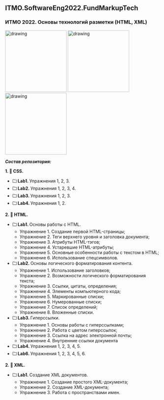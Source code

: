 ## ITMO.SoftwareEng2022.FundMarkupTech
### ИТМО 2022. Основы технологий разметки (HTML, XML)

<img src="https://ic.wampi.ru/2022/09/26/HTML.jpg" alt="drawing" width="200"/> <img src="https://ic.wampi.ru/2022/09/26/XML.png" alt="drawing" width="200"/> <img src="https://ic.wampi.ru/2022/09/26/CSS.png" alt="drawing" width="200"/>

***Состав репозитория:***

<strong>1. &#128194; CSS. </strong> 

+ <strong>&#128448; Lab1. </strong> Упражнения 1, 2, 3.
+ <strong>&#128448; Lab2. </strong> Упражнения 1, 2, 3, 4.
+ <strong>&#128448; Lab3. </strong> Упражнения 1, 2, 3.
+ <strong>&#128448; Lab4. </strong> Упражнения 1, 2.

<strong>2. &#128194; HTML. </strong> 

+ <strong>&#128448; Lab1. </strong> Основы работы с HTML.
  * Упражнение 1. Создание первой HTML-страницы;
  * Упражнение 2. Теги верхнего уровня и заголовка документа;
  * Упражнение 3. Атрибуты HTML-тэгов;
  * Упражнение 4. Устаревшие HTML-атрибуты;
  * Упражнение 5. Основные особенности работы с текстом в HTML;
  * Упражнение 6. Использование спецсимволов.
+ <strong>&#128448; Lab2. </strong> Основы логического форматирования контента.
  * Упражнение 1. Использование заголовков;
  * Упражнение 2. Возможности логического форматирования текста;
  * Упражнение 3. Ссылки, цитаты, определения;
  * Упражнение 4. Элементы компьютерного кода;
  * Упражнение 5. Маркированные списки;
  * Упражнение 6. Нумерованные списки;
  * Упражнение 7. Список определений;
  * Упражнение 8. Вложенные списки.
+ <strong>&#128448; Lab3. </strong> Гиперссылки.
  * Упражнение 1. Основы работы с гиперссылками;
  * Упражнение 2. Работа с цветом гиперссылок;
  * Упражнение 3. Ссылка на адрес электронной почты;
  * Упражнение 4. Внутренние ссылки документа
+ <strong>&#128448; Lab4. </strong> Упражнения 1, 2, 3, 4, 5.
+ <strong>&#128448; Lab6. </strong> Упражнения 1, 2, 3, 4, 5, 6.

<strong>2. &#128194; ХML. </strong> 

+ <strong>&#128448; Lab1. </strong> Создание XML документов.
  * Упражнение 1. Создание простого XML-документа; 
  * Упражнение 2. Создание XML-документа;
  * Упражнение 3. Работа с пространствами имен.
